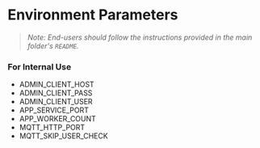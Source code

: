 # Environment Parameters

> _Note: End-users should follow the instructions provided in the main folder's `README`._

### For Internal Use

 - ADMIN_CLIENT_HOST
 - ADMIN_CLIENT_PASS
 - ADMIN_CLIENT_USER
 - APP_SERVICE_PORT
 - APP_WORKER_COUNT
 - MQTT_HTTP_PORT
 - MQTT_SKIP_USER_CHECK
